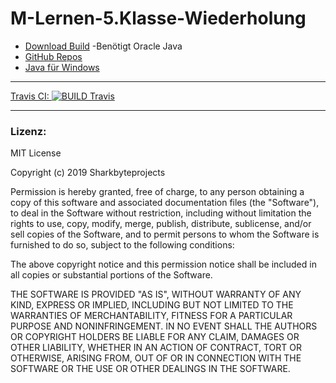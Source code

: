 # M-Lernen-5.Klasse-Wiederholung 

- [Download Build](https://github.com/Sharkbyteprojects/M-Lernen--5.Klasse-Wiederholung/releases/download/JAR/M-Lernen.jar) -Benötigt Oracle Java
- [GitHub Repos](https://github.com/Sharkbyteprojects/M-Lernen--5.Klasse-Wiederholung)
- [Java für Windows](https://www.java.com/de/)

---
[Travis CI: ![BUILD Travis](https://api.travis-ci.org/Sharkbyteprojects/M-Lernen--5.Klasse-Wiederholung.svg?branch=master)](https://travis-ci.org/Sharkbyteprojects/M-Lernen--5.Klasse-Wiederholung)

---
### Lizenz:
MIT License

Copyright (c) 2019 Sharkbyteprojects

Permission is hereby granted, free of charge, to any person obtaining a copy
of this software and associated documentation files (the "Software"), to deal
in the Software without restriction, including without limitation the rights
to use, copy, modify, merge, publish, distribute, sublicense, and/or sell
copies of the Software, and to permit persons to whom the Software is
furnished to do so, subject to the following conditions:

The above copyright notice and this permission notice shall be included in all
copies or substantial portions of the Software.

THE SOFTWARE IS PROVIDED "AS IS", WITHOUT WARRANTY OF ANY KIND, EXPRESS OR
IMPLIED, INCLUDING BUT NOT LIMITED TO THE WARRANTIES OF MERCHANTABILITY,
FITNESS FOR A PARTICULAR PURPOSE AND NONINFRINGEMENT. IN NO EVENT SHALL THE
AUTHORS OR COPYRIGHT HOLDERS BE LIABLE FOR ANY CLAIM, DAMAGES OR OTHER
LIABILITY, WHETHER IN AN ACTION OF CONTRACT, TORT OR OTHERWISE, ARISING FROM,
OUT OF OR IN CONNECTION WITH THE SOFTWARE OR THE USE OR OTHER DEALINGS IN THE
SOFTWARE.

